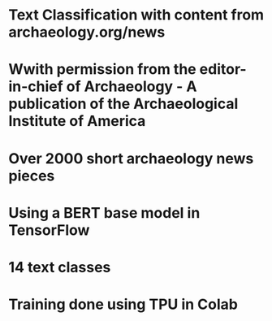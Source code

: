 # Text Classification with content from archaeology.org/news 
# Wwith permission from the editor-in-chief of Archaeology - A publication of the Archaeological Institute of America
# Over 2000 short archaeology news pieces
# Using a BERT base model in TensorFlow
# 14 text classes
# Training done using TPU in Colab
